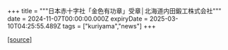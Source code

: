 +++
title = """日本赤十字社「金色有功章」受章│北海道内田鍛工株式会社"""
date = 2024-11-07T00:00:00.000Z
expiryDate = 2025-03-10T04:25:55.489Z
tags = ["kuriyama","news"]
+++


[[source]](https://www.town.kuriyama.hokkaido.jp/soshiki/38/29312.html)
